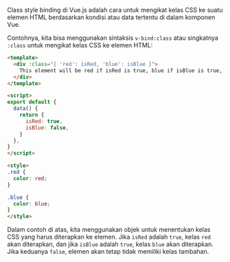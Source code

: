 

Class style binding di Vue.js adalah cara untuk mengikat kelas CSS ke suatu elemen HTML berdasarkan kondisi atau data tertentu di dalam komponen Vue.

Contohnya, kita bisa menggunakan sintaksis `v-bind:class` atau singkatnya `:class` untuk mengikat kelas CSS ke elemen HTML:

```html
<template>
  <div :class="{ 'red': isRed, 'blue': isBlue }">
    This element will be red if isRed is true, blue if isBlue is true, and neither if both are false.
  </div>
</template>

<script>
export default {
  data() {
    return {
      isRed: true,
      isBlue: false,
    }
  },
}
</script>

<style>
.red {
  color: red;
}

.blue {
  color: blue;
}
</style>
```

Dalam contoh di atas, kita menggunakan objek untuk menentukan kelas CSS yang harus diterapkan ke elemen. Jika `isRed` adalah `true`, kelas `red` akan diterapkan, dan jika `isBlue` adalah `true`, kelas `blue` akan diterapkan. Jika keduanya `false`, elemen akan tetap tidak memiliki kelas tambahan.